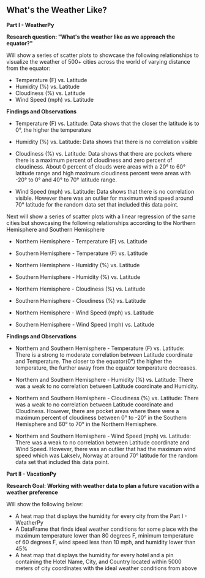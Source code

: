 ## What's the Weather Like? ##

**Part I - WeatherPy**

**Research question: "What's the weather like as we approach the equator?"**

Will show a series of scatter plots to showcase the following relationships to visualize the weather of 500+ cities across the world of varying distance from the equator:

- Temperature (F) vs. Latitude
- Humidity (%) vs. Latitude
- Cloudiness (%) vs. Latitude
- Wind Speed (mph) vs. Latitude

**Findings and Observations**
- Temperature (F) vs. Latitude: Data shows that the closer the latitude is to 0°, the higher the temperature

- Humidity (%) vs. Latitude: Data shows that there is no correlation visible

- Cloudiness (%) vs. Latitude: Data shows that there are pockets where there is a maximum percent of cloudiness and zero percent of cloudiness. About 0 percent of clouds were areas with a 20° to 60° latitude range and high maximum cloudiness percent were areas with -20° to 0° and 40° to 70° latitude range.

- Wind Speed (mph) vs. Latitude: Data shows that there is no correlation visible. However there was an outlier for maximum wind speed around 70° latitude for the random data set that included this data point.


Next will show a series of scatter plots with a linear regression of the same cities but showcasing the following relationships according to the Northern Hemisphere and Southern Hemisphere

- Northern Hemisphere - Temperature (F) vs. Latitude
- Southern Hemisphere - Temperature (F) vs. Latitude

- Northern Hemisphere - Humidity (%) vs. Latitude
- Southern Hemisphere - Humidity (%) vs. Latitude

- Northern Hemisphere - Cloudiness (%) vs. Latitude
- Southern Hemisphere - Cloudiness (%) vs. Latitude

- Northern Hemisphere - Wind Speed (mph) vs. Latitude
- Southern Hemisphere - Wind Speed (mph) vs. Latitude

**Findings and Observations**

- Northern and Southern Hemisphere - Temperature (F) vs. Latitude:  There is a strong to moderate correlation between Latitude coordinate and Temperature. The closer to the equator(0°) the higher the temperature, the further away from the equator temperature decreases.

- Northern and Southern Hemisphere - Humidity (%) vs. Latitude: There was a weak to no correlation between Latitude coordinate and Humidity.

- Northern and Southern Hemisphere - Cloudiness (%) vs. Latitude: There was a weak to no correlation between Latitude coordinate and Cloudiness. However, there are pocket areas where there were a maximum percent of cloudiness between 0° to -20° in the Southern Hemisphere and 60° to 70° in the Northern Hemisphere.

- Northern and Southern Hemisphere - Wind Speed (mph) vs. Latitude: There was a weak to no correlation between Latitude coordinate and Wind Speed. However, there was an outlier that had the maximum wind speed which was Lakselv, Norway at around 70° latitude for the random data set that included this data point.

**Part II - VacationPy**

**Research Goal: Working with weather data to plan a future vacation with a weather preference**

Will show the following below:
- A heat map that displays the humidity for every city from the Part I - WeatherPy
- A DataFrame that finds ideal weather conditions for some place with the maximum temperature lower than 80 degrees F, minimum temperature of 60 degrees F, wind speed less than 10 mph, and humidity lower than 45%
- A heat map that displays the humidity for every hotel and a pin containing the Hotel Name, City, and Country located within 5000 meters of city coordinates with the ideal weather conditions from above
